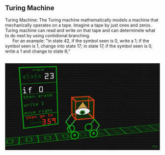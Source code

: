 ## Turing Machine

Turing Machine: The Turing machine mathematically models a machine that mechanically operates on a tape. Imagine a tape by just ones and zeros. Turing machine can read and write on that tape and can determinete what to do next by using contidional branching.
<br> 
&nbsp;&nbsp;&nbsp;&nbsp;&nbsp;&nbsp;For an example:  "in state 42, if the symbol seen is 0, write a 1; if the symbol seen is 1, change into state 17; in state 17, if the symbol seen is 0, write a 1 and change to state 6;"

<br>

<img src="../images/TuringMachine-img.png">
